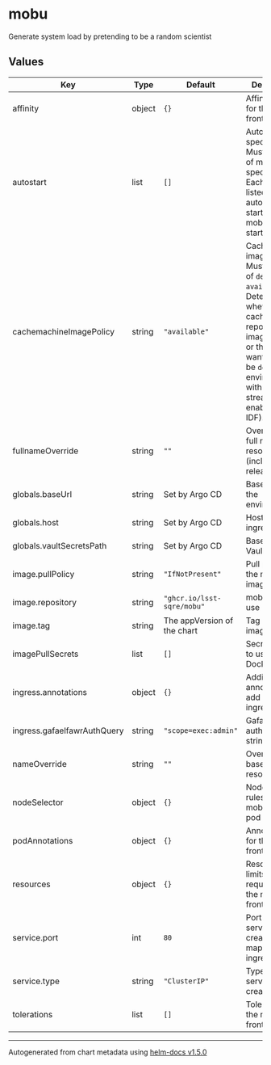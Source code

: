 # mobu

Generate system load by pretending to be a random scientist

## Values

| Key | Type | Default | Description |
|-----|------|---------|-------------|
| affinity | object | `{}` | Affinity rules for the mobu frontend pod |
| autostart | list | `[]` | Autostart specification. Must be a list of mobu flock specifications. Each flock listed will be automatically started when mobu is started. |
| cachemachineImagePolicy | string | `"available"` | Cachemachine image policy.  Must be one of `desired` or `available`.  Determines whether cachemachine reports the images it has or the ones it wants.  Should be `desired` in environments with image streaming enabled (e.g. IDF). |
| fullnameOverride | string | `""` | Override the full name for resources (includes the release name) |
| globals.baseUrl | string | Set by Argo CD | Base URL for the environment |
| globals.host | string | Set by Argo CD | Host name for ingress |
| globals.vaultSecretsPath | string | Set by Argo CD | Base path for Vault secrets |
| image.pullPolicy | string | `"IfNotPresent"` | Pull policy for the mobu image |
| image.repository | string | `"ghcr.io/lsst-sqre/mobu"` | mobu image to use |
| image.tag | string | The appVersion of the chart | Tag of mobu image to use |
| imagePullSecrets | list | `[]` | Secret names to use for all Docker pulls |
| ingress.annotations | object | `{}` | Additional annotations to add to the ingress |
| ingress.gafaelfawrAuthQuery | string | `"scope=exec:admin"` | Gafaelfawr auth query string |
| nameOverride | string | `""` | Override the base name for resources |
| nodeSelector | object | `{}` | Node selector rules for the mobu frontend pod |
| podAnnotations | object | `{}` | Annotations for the mobu frontend pod |
| resources | object | `{}` | Resource limits and requests for the mobu frontend pod |
| service.port | int | `80` | Port of the service to create and map to the ingress |
| service.type | string | `"ClusterIP"` | Type of service to create |
| tolerations | list | `[]` | Tolerations for the mobu frontend pod |

----------------------------------------------
Autogenerated from chart metadata using [helm-docs v1.5.0](https://github.com/norwoodj/helm-docs/releases/v1.5.0)
